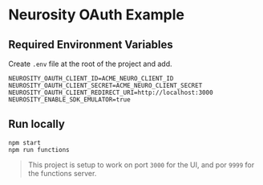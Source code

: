 # Neurosity OAuth Example

## Required Environment Variables

Create `.env` file at the root of the project and add.

```
NEUROSITY_OAUTH_CLIENT_ID=ACME_NEURO_CLIENT_ID
NEUROSITY_OAUTH_CLIENT_SECRET=ACME_NEURO_CLIENT_SECRET
NEUROSITY_OAUTH_CLIENT_REDIRECT_URI=http://localhost:3000
NEUROSITY_ENABLE_SDK_EMULATOR=true
```

## Run locally

```
npm start
npm run functions
```

> This project is setup to work on port `3000` for the UI, and por `9999` for the functions server.

